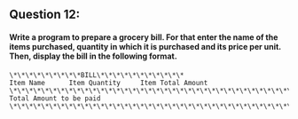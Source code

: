 ## Question 12:
#### **Write a program to prepare a grocery bill. For that enter the name of the items purchased, quantity in which it is purchased and its price per unit. Then, display the bill in the following format.**
```
\*\*\*\*\*\*\*\*\*BILL\*\*\*\*\*\*\*\*\*\*\*
Item Name      Item Quantity     Item Total Amount
\*\*\*\*\*\*\*\*\*\*\*\*\*\*\*\*\*\*\*\*\*\*\*\*\*\*\*\*\*\*\*\*\*\*\*\*\*\*\*\*\*\*\*\*
Total Amount to be paid
\*\*\*\*\*\*\*\*\*\*\*\*\*\*\*\*\*\*\*\*\*\*\*\*\*\*\*\*\*\*\*\*\*\*\*\*\*\*\*\*\*\*\*\*
```
